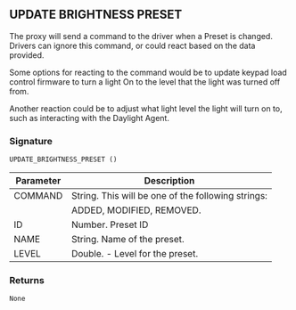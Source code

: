 ## UPDATE BRIGHTNESS PRESET

The proxy will send a command to the driver when a Preset is changed. Drivers can ignore this command, or could react based on the data provided. 

Some options for reacting to the command would be to update keypad load control firmware to turn a light On to the level that the light was turned off from. 

Another reaction could be to adjust what light level the light will turn on to, such as interacting with the Daylight Agent.

### Signature

`UPDATE_BRIGHTNESS_PRESET ()`

| Parameter | Description |
| --- | --- |
| COMMAND| String. This will be one of the following strings:|
| | ADDED, MODIFIED, REMOVED. |
| ID | Number. Preset ID |
| NAME | String. Name of the preset. |
| LEVEL | Double. - Level for the preset. |


### Returns

`None`
